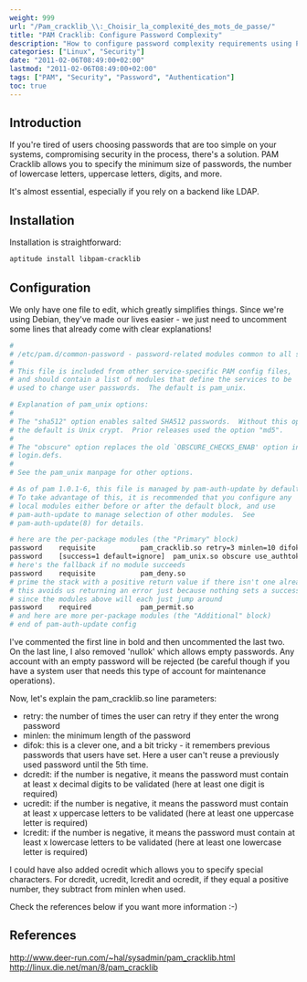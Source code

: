 ```yaml
---
weight: 999
url: "/Pam_cracklib_\\:_Choisir_la_complexité_des_mots_de_passe/"
title: "PAM Cracklib: Configure Password Complexity"
description: "How to configure password complexity requirements using PAM Cracklib to enforce strong password policies on Linux systems."
categories: ["Linux", "Security"]
date: "2011-02-06T08:49:00+02:00"
lastmod: "2011-02-06T08:49:00+02:00"
tags: ["PAM", "Security", "Password", "Authentication"]
toc: true
---
```


## Introduction

If you're tired of users choosing passwords that are too simple on your systems, compromising security in the process, there's a solution. PAM Cracklib allows you to specify the minimum size of passwords, the number of lowercase letters, uppercase letters, digits, and more.

It's almost essential, especially if you rely on a backend like LDAP.

## Installation

Installation is straightforward:

```bash
aptitude install libpam-cracklib
```

## Configuration

We only have one file to edit, which greatly simplifies things. Since we're using Debian, they've made our lives easier - we just need to uncomment some lines that already come with clear explanations!

```bash {linenos=table,hl_lines=[23]}
#
# /etc/pam.d/common-password - password-related modules common to all services
#
# This file is included from other service-specific PAM config files,
# and should contain a list of modules that define the services to be
# used to change user passwords.  The default is pam_unix.

# Explanation of pam_unix options:
#
# The "sha512" option enables salted SHA512 passwords.  Without this option,
# the default is Unix crypt.  Prior releases used the option "md5".
#
# The "obscure" option replaces the old `OBSCURE_CHECKS_ENAB' option in
# login.defs.
#
# See the pam_unix manpage for other options.

# As of pam 1.0.1-6, this file is managed by pam-auth-update by default.
# To take advantage of this, it is recommended that you configure any
# local modules either before or after the default block, and use
# pam-auth-update to manage selection of other modules.  See
# pam-auth-update(8) for details.

# here are the per-package modules (the "Primary" block)
password    requisite           pam_cracklib.so retry=3 minlen=10 difok=3 dcredit=-1 ucredit=-1 lcredit=-1
password    [success=1 default=ignore]  pam_unix.so obscure use_authtok try_first_pass sha512
# here's the fallback if no module succeeds
password    requisite           pam_deny.so
# prime the stack with a positive return value if there isn't one already;
# this avoids us returning an error just because nothing sets a success code
# since the modules above will each just jump around
password    required            pam_permit.so
# and here are more per-package modules (the "Additional" block)
# end of pam-auth-update config
```

I've commented the first line in bold and then uncommented the last two.
On the last line, I also removed 'nullok' which allows empty passwords. Any account with an empty password will be rejected (be careful though if you have a system user that needs this type of account for maintenance operations).

Now, let's explain the pam_cracklib.so line parameters:

- retry: the number of times the user can retry if they enter the wrong password
- minlen: the minimum length of the password
- difok: this is a clever one, and a bit tricky - it remembers previous passwords that users have set. Here a user can't reuse a previously used password until the 5th time.
- dcredit: if the number is negative, it means the password must contain at least x decimal digits to be validated (here at least one digit is required)
- ucredit: if the number is negative, it means the password must contain at least x uppercase letters to be validated (here at least one uppercase letter is required)
- lcredit: if the number is negative, it means the password must contain at least x lowercase letters to be validated (here at least one lowercase letter is required)

I could have also added ocredit which allows you to specify special characters. For dcredit, ucredit, lcredit and ocredit, if they equal a positive number, they subtract from minlen when used.

Check the references below if you want more information :-)

## References

http://www.deer-run.com/~hal/sysadmin/pam_cracklib.html  
http://linux.die.net/man/8/pam_cracklib
